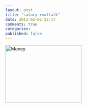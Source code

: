 ```yaml
---
layout: post
title: "salary realtalk"
date: 2013-02-02 22:17
comments: true
categories: 
published: false
---
```




<a href="http://www.flickr.com/photos/68751915@N05/6355220839/" title="Money by 401(K) 2013, on Flickr"><img src="http://farm7.staticflickr.com/6235/6355220839_982b1263d5_m.jpg" width="240" height="180" alt="Money"></a>

<!-- more -->
